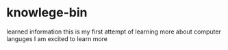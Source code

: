 # knowlege-bin
learned information
this is my first attempt of learning more about computer languges I am excited to learn more

